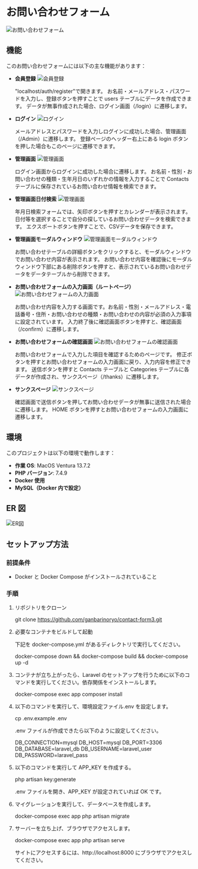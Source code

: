 # お問い合わせフォーム

![お問い合わせフォーム](https://github.com/ganbarinoryo/contact-form3/raw/main/src/public/images/contact.png?raw=true)

## 機能

このお問い合わせフォームには以下の主な機能があります：

- **会員登録**
  ![会員登録](https://github.com/ganbarinoryo/contact-form3/raw/main/src/public/images/register.png)

  "localhost/auth/register"で開きます。
  お名前・メールアドレス・パスワードを入力し、登録ボタンを押すことで users テーブルにデータを作成できます。
  データが無事作成された場合、ログイン画面（/login）に遷移します。

- **ログイン**
  ![ログイン](https://github.com/ganbarinoryo/contact-form3/raw/main/src/public/images/login.png)

  メールアドレスとパスワードを入力しログインに成功した場合、管理画面（/Admin）に遷移します。
  登録ページのヘッダー右上にある login ボタンを押した場合もこのページに遷移できます。

- **管理画面**
  ![管理画面](https://github.com/ganbarinoryo/contact-form3/raw/main/src/public/images/admin.png)

  ログイン画面からログインに成功した場合に遷移します。
  お名前・性別・お問い合わせの種類・生年月日のいずれかの情報を入力することで Contacts テーブルに保存されているお問い合わせ情報を検索できます。

- **管理画面日付検索**
  ![管理画面](https://github.com/ganbarinoryo/contact-form3/raw/main/src/public/images/admin_month.png)

  年月日検索フォームでは、矢印ボタンを押すとカレンダーが表示されます。
  日付等を選択することで自分の探しているお問い合わせデータを検索できます。
  エクスポートボタンを押すことで、CSVデータを保存できます。


- **管理画面モーダルウィンドウ**
  ![管理画面モーダルウィンドウ](https://github.com/ganbarinoryo/contact-form3/raw/main/src/public/images/admin_modal.png)

  お問い合わせテーブルの詳細ボタンをクリックすると、モーダルウィンドウでお問い合わせ内容が表示されます。
  お問い合わせ内容を確認後にモーダルウィンドウ下部にある削除ボタンを押すと、表示されているお問い合わせデータをデータテーブルから削除できます。

- **お問い合わせフォームの入力画面（ルートページ）**
  ![お問い合わせフォームの入力画面](https://github.com/ganbarinoryo/contact-form3/raw/main/src/public/images/contact.png)

  お問い合わせ内容を入力する画面です。お名前・性別・メールアドレス・電話番号・住所・お問い合わせの種類・お問い合わせの内容が必須の入力事項に設定されています。
  入力終了後に確認画面ボタンを押すと、確認画面（/confirm）に遷移します。

- **お問い合わせフォームの確認画面**
  ![お問い合わせフォームの確認画面](https://github.com/ganbarinoryo/contact-form3/raw/main/src/public/images/confirm.png)

  お問い合わせフォームで入力した項目を確認するためのページです。
  修正ボタンを押すとお問い合わせフォームの入力画面に戻り、入力内容を修正できます。
  送信ボタンを押すと Contacts テーブルと Categories テーブルに各データが作成され、サンクスページ（/thanks）に遷移します。

- **サンクスページ**
  ![サンクスページ](https://github.com/ganbarinoryo/contact-form3/raw/main/src/public/images/thanks.png)

  確認画面で送信ボタンを押してお問い合わせデータが無事に送信された場合に遷移します。
  HOME ボタンを押すとお問い合わせフォームの入力画面に遷移します。

## 環境

このプロジェクトは以下の環境で動作します：

- **作業 OS**: MacOS Ventura 13.7.2
- **PHP バージョン**: 7.4.9
- **Docker 使用**
- **MySQL（Docker 内で設定）**

## ER 図

![ER図](https://github.com/ganbarinoryo/contact-form3/raw/main/src/public/images/ER.png)

## セットアップ方法

### 前提条件

- Docker と Docker Compose がインストールされていること

### 手順

1. リポジトリをクローン

   git clone https://github.com/ganbarinoryo/contact-form3.git

2. 必要なコンテナをビルドして起動

   下記を docker-compose.yml があるディレクトリで実行してください。

   docker-compose down && docker-compose build && docker-compose up -d

3. コンテナが立ち上がったら、Laravel のセットアップを行うために以下のコマンドを実行してください。依存関係をインストールします。

   docker-compose exec app composer install

4. 以下のコマンドを実行して、環境設定ファイル.env を設定します。

   cp .env.example .env

   .env ファイルが作成できたら以下のように設定してください。

   DB_CONNECTION=mysql
   DB_HOST=mysql
   DB_PORT=3306
   DB_DATABASE=laravel_db
   DB_USERNAME=laravel_user
   DB_PASSWORD=laravel_pass

5. 以下のコマンドを実行して APP_KEY を作成する。

   php artisan key:generate

   .env ファイルを開き、APP_KEY が設定されていれば OK です。

6. マイグレーションを実行して、データベースを作成します。

   docker-compose exec app php artisan migrate

7. サーバーを立ち上げ、ブラウザでアクセスします。

   docker-compose exec app php artisan serve

   サイトにアクセスするには、http://localhost:8000 にブラウザでアクセスしてください。
